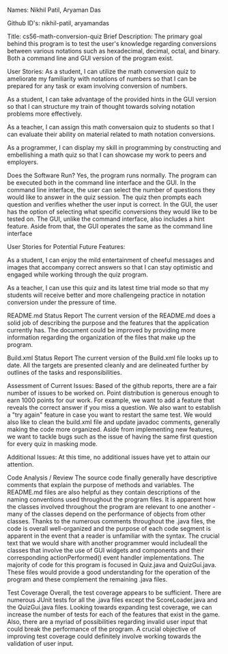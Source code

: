 Names: Nikhil Patil, Aryaman Das

Github ID's: nikhil-patil, aryamandas

Title: cs56-math-conversion-quiz
Brief Description: The primary goal behind this program is to test the user's knowledge regarding conversions between various notations such as hexadecimal, decimal, octal, and binary. Both a command line and GUI version of the program exist.

User Stories:
As a student, I can utilize the math conversion quiz to ameliorate my familiarity with notations of numbers so that I can be prepared for any task or exam involving conversion of numbers.

As a student, I can take advantage of the provided hints in the GUI version so that I can structure my train of thought towards solving notation problems more effectively.

As a teacher, I can assign this math conversaion quiz to students so that I can evaluate their ability on material related to math notation conversions.

As a programmer, I can display my skill in programming by constructing and embellishing a math quiz so that I can showcase my work to peers and employers.


Does the Software Run?
Yes, the program runs normally. The program can be executed both in the command line interface and the GUI. In the command line interface, the user can select the number of questions they would like to answer in the quiz session. The quiz then prompts each question and verifies whether the user input is correct. In the GUI, the user has the option of selecting what specific conversions they would like to be tested on. The GUI, unlike the command interface, also includes a hint feature. Aside from that, the GUI operates the same as the command line interface

User Stories for Potential Future Features:

As a student, I can enjoy the mild entertainment of cheeful messages and images that accompany correct answers so that I can stay optimistic and engaged while working through the quiz program.

As a teacher, I can  use this quiz and its latest time trial mode so that my students will receive better and more challengeing  practice in notation conversion under the pressure of time.

README.md Status Report
The current version of the README.md does a solid job of describing the purpose and the features that the application currently has. The document could be improved by providing more information regarding the organization of the files that make up the program.

Build.xml Status Report
The current version of the Build.xml file looks up to date. All the targets are presented cleanly and are delineated further by outlines of the tasks and responsibilities.

Assessment of Current Issues:
Based of the github reports, there are a fair number of issues to be worked on. Point distribution is generous enough to earn 1000 points for our work. For example, we want to add a feature that reveals the correct answer if you miss a question. We also want to establish a "try again" feature in case you want to restart the same test. We would also like to clean the build.xml file and update javadoc comments, generally making the code more organized. Aside from implementing new features, we want to tackle bugs such as the issue of having the same first question for every quiz in masking mode.

Additional Issues:
At this time, no additional issues have yet to attain our attention.

Code Analysis / Review
The source code finally generally have descriptive comments that explain the purpose of methods and variables. The README.md files are also helpful as they contain descriptions of the naming conventions used throughout the program files. It is apparent how the classes involved throughout the program are relevant to one another - many of the classes depend on the performance of objects from other classes. Thanks to the numerous comments throughout the .java files, the code is overall well-organized and the purpose of each code segment is apparent in the event that a reader is unfamiliar with the syntax. The crucial text that we would share with another programmer would includeall the classes that involve the use of GUI widgets and components and their corresponding actionPerformed() event handler implementations. The majority of code for this program is focused in Quiz.java and QuizGui.java. These files would provide a good understanding for the operation of the program and these complement the remaining .java files.

Test Coverage
Overall, the test coverage appears to be sufficient. There are numerous JUnit tests for all the .java files except the ScoreLoader.java and the QuizGui.java files. Looking towards expanding test coverage, we can increase the number of tests for each of the features that exist in the game. Also, there are a myriad of possibilities regarding invalid user input that could break the performance of the program. A crucial objective of improving test coverage could definitely involve working towards the validation of user input.  